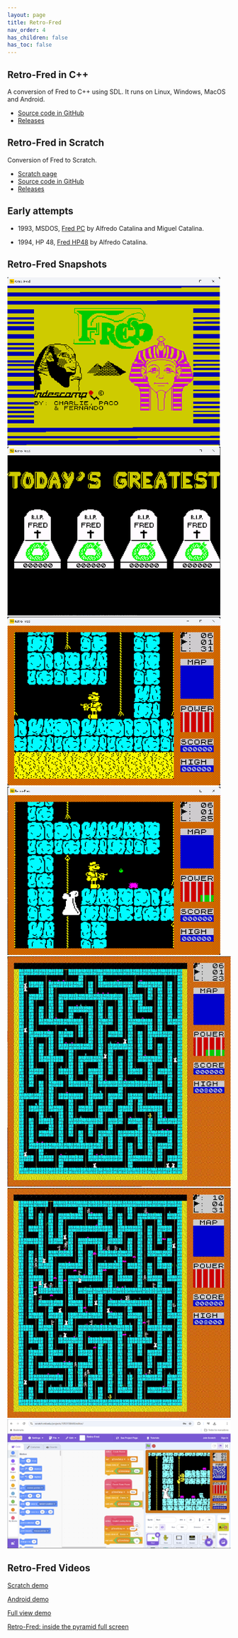 ```yaml
---
layout: page
title: Retro-Fred
nav_order: 4
has_children: false
has_toc: false
---
```


Retro-Fred in C++
-----------------

A conversion of Fred to C++ using SDL. It runs on Linux, Windows,
MacOS and Android.

* [Source code in GitHub](https://github.com/8bitfred/retro-fred)
* [Releases](https://github.com/8bitfred/retro-fred/releases)


Retro-Fred in Scratch
---------------------

Conversion of Fred to Scratch.

* [Scratch page](https://scratch.mit.edu/projects/1053158449)
* [Source code in GitHub](https://github.com/8bitfred/retro-fred-scratch)
* [Releases](https://github.com/8bitfred/retro-fred-scratch/releases)

Early attempts
--------------

  * 1993, MSDOS, [Fred PC](fredpc) by Alfredo Catalina and Miguel Catalina.

  * 1994, HP 48, [Fred HP48](fredhp48) by Alfredo Catalina.

Retro-Fred Snapshots
--------------------

![Loading screen](/assets/images/snapshots/loading.png)
![Hall Of Fame](/assets/images/snapshots/hall-of-fame.png)
![Level 1 - Start](/assets/images/snapshots/fred-start.png)
![Level 1 - Rat and ghost](/assets/images/snapshots/fred_2.png)
![Full size 1](/assets/images/snapshots/Retro-Fred_Snapshot_Level1_red.jpg)
![Full size 2](/assets/images/snapshots/Retro-Fred_Snapshot_Level4_red.jpg)
![Scratch](/assets/images/snapshots/scratch.png)

Retro-Fred Videos
-----------------

[Scratch demo](https://youtu.be/voSDzd5nbiE)

[Android demo](https://www.youtube.com/watch?v=Y9q31v8abQc)

[Full view demo](https://www.youtube.com/watch?v=A2m3HgWj2Fk)

[Retro-Fred: inside the pyramid full screen](https://www.youtube.com/watch?v=lGKxAzDW94A)

